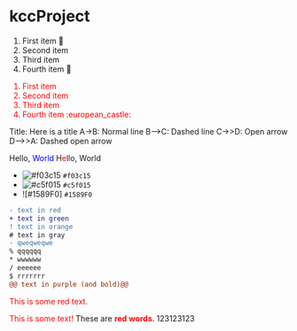 # kccProject
1. First item :egg:
2. Second item
3. Third item
4. Fourth item :european_castle:
<ol style="color:red;">
<li style="color:red;">First item</li>
<li>Second item</li>
<li>Third item</li>
<li>Fourth item :european_castle:</li>
</ol>
Title: Here is a title
A->B: Normal line
B-->C: Dashed line
C->>D: Open arrow
D-->>A: Dashed open arrow
<style>
.blue {
  color: blue;
}
</style>

Hello, <span class="blue">World</span>
H<font color="#f00">e</font>llo, World
- ![#f03c15](https://via.placeholder.com/15/f03c15/000000?text=+) `#f03c15`
- ![#c5f015](https://via.placeholder.com/15/c5f015/000000?text=+) `#c5f015`
- ![#1589F0] `#1589F0`
```diff
- text in red
+ text in green
! text in orange
# text in gray
- qweqweqwe
% qqqqqq
* wwwwww
/ eeeeee
$ rrrrrrr
@@ text in purple (and bold)@@
```
<p style='color:red'>This is some red text.</p>
<font color="red">This is some text!</font>
These are <b style='color:red'>red words</b>.
<a src="www.google.com">123123123</a>
